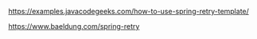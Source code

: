 https://examples.javacodegeeks.com/how-to-use-spring-retry-template/

https://www.baeldung.com/spring-retry
